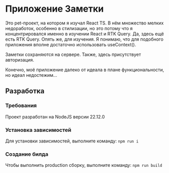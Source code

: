 # Приложение Заметки
Это pet-проект, на котором я изучал React TS. В нём множество мелких недоработок, особенно в стилизации, но это потому что я концентрировался именно в изучении React и RTK Query.
Да, здесь ещё есть RTK Query. Опять же, для изучения. Я понимаю, что для подобного приложения вполне достаточно использовать useContext().

Заметки сохраняются на сервере. Также, здесь присутствует авторизация.

Конечно, моё приложение далеко от идеала в плане функциональности, но идеал недостежим...

## Разработка

### Требования
Проект разработан на NodeJS версии 22.12.0

### Установка зависимостей
Для установки зависимостей, выполните команду:
`npm run i`

### Создание билда
Чтобы выполнить production сборку, выполните команду:
`npm run build`